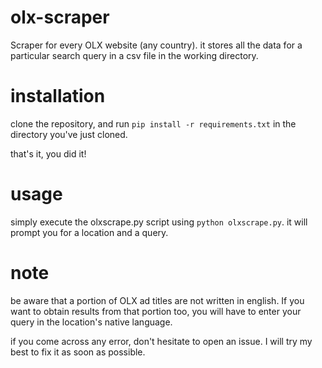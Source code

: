 # olx-scraper
Scraper for every OLX website (any country).
it stores all the data for a particular search query in a csv file in the working directory.

# installation
clone the repository, and run `pip install -r requirements.txt` in the directory you've just cloned.

that's it, you did it!

# usage
simply execute the olxscrape.py script using `python olxscrape.py`.
it will prompt you for a location and a query.

# note
be aware that a portion of OLX ad titles are not written in english. If you want to obtain results from that portion too, you will have to enter your query in the location's native language.

if you come across any error, don't hesitate to open an issue. I will try my best to fix it as soon as possible.
